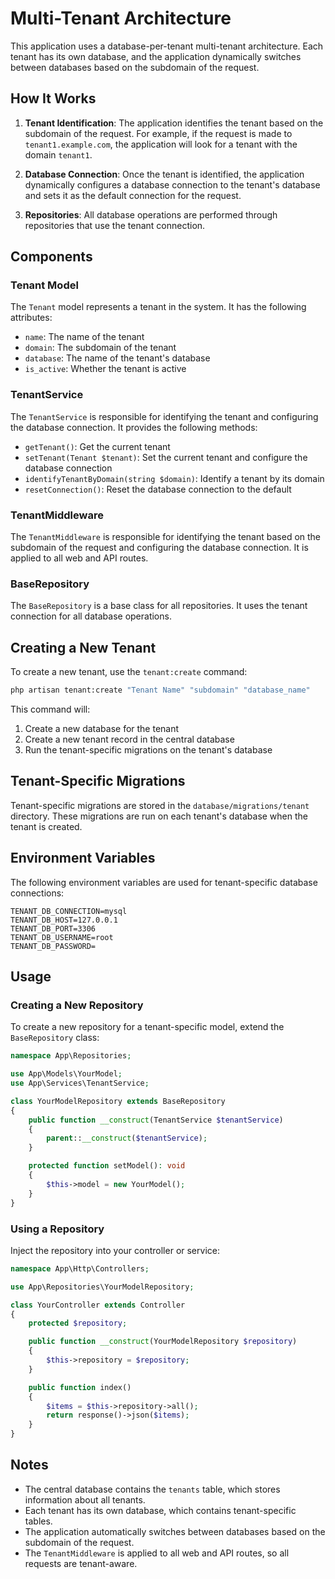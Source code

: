 # Multi-Tenant Architecture

This application uses a database-per-tenant multi-tenant architecture. Each tenant has its own database, and the application dynamically switches between databases based on the subdomain of the request.

## How It Works

1. **Tenant Identification**: The application identifies the tenant based on the subdomain of the request. For example, if the request is made to `tenant1.example.com`, the application will look for a tenant with the domain `tenant1`.

2. **Database Connection**: Once the tenant is identified, the application dynamically configures a database connection to the tenant's database and sets it as the default connection for the request.

3. **Repositories**: All database operations are performed through repositories that use the tenant connection.

## Components

### Tenant Model

The `Tenant` model represents a tenant in the system. It has the following attributes:

-   `name`: The name of the tenant
-   `domain`: The subdomain of the tenant
-   `database`: The name of the tenant's database
-   `is_active`: Whether the tenant is active

### TenantService

The `TenantService` is responsible for identifying the tenant and configuring the database connection. It provides the following methods:

-   `getTenant()`: Get the current tenant
-   `setTenant(Tenant $tenant)`: Set the current tenant and configure the database connection
-   `identifyTenantByDomain(string $domain)`: Identify a tenant by its domain
-   `resetConnection()`: Reset the database connection to the default

### TenantMiddleware

The `TenantMiddleware` is responsible for identifying the tenant based on the subdomain of the request and configuring the database connection. It is applied to all web and API routes.

### BaseRepository

The `BaseRepository` is a base class for all repositories. It uses the tenant connection for all database operations.

## Creating a New Tenant

To create a new tenant, use the `tenant:create` command:

```bash
php artisan tenant:create "Tenant Name" "subdomain" "database_name"
```

This command will:

1. Create a new database for the tenant
2. Create a new tenant record in the central database
3. Run the tenant-specific migrations on the tenant's database

## Tenant-Specific Migrations

Tenant-specific migrations are stored in the `database/migrations/tenant` directory. These migrations are run on each tenant's database when the tenant is created.

## Environment Variables

The following environment variables are used for tenant-specific database connections:

```
TENANT_DB_CONNECTION=mysql
TENANT_DB_HOST=127.0.0.1
TENANT_DB_PORT=3306
TENANT_DB_USERNAME=root
TENANT_DB_PASSWORD=
```

## Usage

### Creating a New Repository

To create a new repository for a tenant-specific model, extend the `BaseRepository` class:

```php
namespace App\Repositories;

use App\Models\YourModel;
use App\Services\TenantService;

class YourModelRepository extends BaseRepository
{
    public function __construct(TenantService $tenantService)
    {
        parent::__construct($tenantService);
    }

    protected function setModel(): void
    {
        $this->model = new YourModel();
    }
}
```

### Using a Repository

Inject the repository into your controller or service:

```php
namespace App\Http\Controllers;

use App\Repositories\YourModelRepository;

class YourController extends Controller
{
    protected $repository;

    public function __construct(YourModelRepository $repository)
    {
        $this->repository = $repository;
    }

    public function index()
    {
        $items = $this->repository->all();
        return response()->json($items);
    }
}
```

## Notes

-   The central database contains the `tenants` table, which stores information about all tenants.
-   Each tenant has its own database, which contains tenant-specific tables.
-   The application automatically switches between databases based on the subdomain of the request.
-   The `TenantMiddleware` is applied to all web and API routes, so all requests are tenant-aware.
